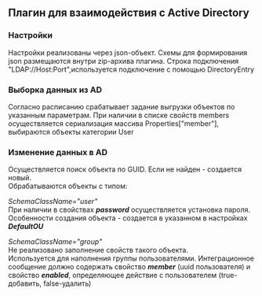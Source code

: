 ## Плагин для взаимодействия с Active Directory

### Настройки
Настройки реализованы через json-объект. Схемы для формирования json размещаются внутри zip-архива плагина.
Строка подключения "LDAP://Host:Port",используется подключение с помощью DirectoryEntry

### Выборка данных из AD
Согласно расписанию срабатывает задание выгрузки объектов по указанным параметрам. При наличии в списке свойств members осуществляется сериализация массива Properties["member"], выбираются объекты категории User

### Изменение данных в AD
Осуществляется поиск объекта по GUID. Если не найден - создается новый.  
Обрабатываются объекты с типом:  
  
*SchemaClassName="user"*  
При наличии в свойствах ***password*** осуществляется установка пароля.  
Особенности создания объекта - создается в указанном в настройках ***DefaultOU***  
  
*SchemaClassName="group"*  
Не реализовано заполнение свойств такого объекта.  
Используется для наполнения группы пользователями. Интеграционное сообщение должно содержать свойство ***member*** (uuid пользователя) и свойство ***enabled***, определяющее действие с пользователем (true-добавить, false-удалить)